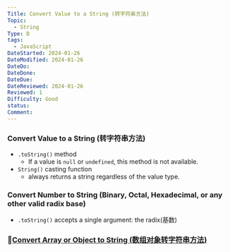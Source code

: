 ```yaml
---
Title: Convert Value to a String (转字符串方法)
Topic:
  - String
Type: D
tags:
  - JavaScript
DateStarted: 2024-01-26
DateModified: 2024-01-26
DateDo:
DateDone:
DateDue:
DateReviewed: 2024-01-26
Reviewed: 1
Difficulty: Good
status:
Comment:
---
```

### Convert Value to a String (转字符串方法)
- `.toString()` method
	- If a value is `null` or `undefined`, this method is not available.
- `String()` casting function
	- always returns a string regardless of the value type.

### Convert Number to String (Binary, Octal, Hexadecimal, or any other valid radix base)
- `.toString()` accepts a single argument: the radix(基数)

### 📌[Convert Array or Object to String (数组对象转字符串方法)](Convert%20Array%20or%20Object%20to%20String%20(数组对象转字符串方法).md)